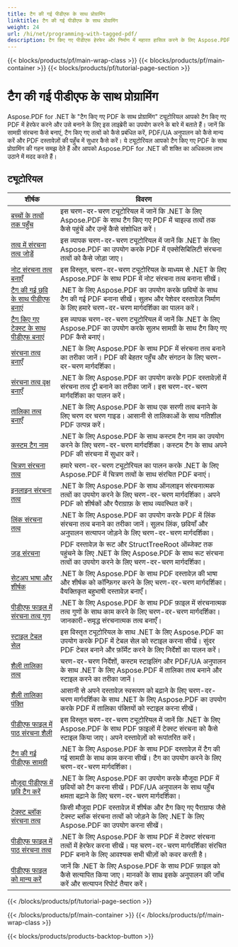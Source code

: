 ```yaml
---
title: टैग की गई पीडीएफ के साथ प्रोग्रामिंग
linktitle: टैग की गई पीडीएफ के साथ प्रोग्रामिंग
weight: 24
url: /hi/net/programming-with-tagged-pdf/
description: टैग किए गए पीडीएफ हेरफेर और निर्माण में महारत हासिल करने के लिए Aspose.PDF for .NET के प्रोग्रामिंग विद टैग्ड पीडीएफ ट्यूटोरियल देखें।
---
```


{{< blocks/products/pf/main-wrap-class >}}
{{< blocks/products/pf/main-container >}}
{{< blocks/products/pf/tutorial-page-section >}}

# टैग की गई पीडीएफ के साथ प्रोग्रामिंग


Aspose.PDF for .NET के "टैग किए गए PDF के साथ प्रोग्रामिंग" ट्यूटोरियल आपको टैग किए गए PDF में हेरफेर करने और उसे बनाने के लिए इस लाइब्रेरी का उपयोग करने के बारे में बताते हैं। जानें कि सामग्री संरचना कैसे बनाएं, टैग किए गए तत्वों को कैसे प्रबंधित करें, PDF/UA अनुपालन को कैसे मान्य करें और PDF दस्तावेज़ों की पहुँच में सुधार कैसे करें। ये ट्यूटोरियल आपको टैग किए गए PDF के साथ प्रोग्रामिंग की गहन समझ देते हैं और आपको Aspose.PDF for .NET की शक्ति का अधिकतम लाभ उठाने में मदद करते हैं।

## ट्यूटोरियल
| शीर्षक | विवरण |
| --- | --- | 
| [बच्चों के तत्वों तक पहुँच](./access-children-elements/) | इस चरण-दर-चरण ट्यूटोरियल में जानें कि .NET के लिए Aspose.PDF के साथ टैग किए गए PDF में चाइल्ड तत्वों तक कैसे पहुंचें और उन्हें कैसे संशोधित करें। |  
| [तत्व में संरचना तत्व जोड़ें](./add-structure-element-into-element/) | इस व्यापक चरण-दर-चरण ट्यूटोरियल में जानें कि .NET के लिए Aspose.PDF का उपयोग करके PDF में एक्सेसिबिलिटी संरचना तत्वों को कैसे जोड़ा जाए। |  
| [नोट संरचना तत्व बनाएँ](./create-note-structure-element/) | इस विस्तृत, चरण-दर-चरण ट्यूटोरियल के माध्यम से .NET के लिए Aspose.PDF के साथ PDF में नोट संरचना तत्व बनाना सीखें। |  
| [टैग की गई छवि के साथ पीडीएफ बनाएं](./create-pdf-with-tagged-image/) | .NET के लिए Aspose.PDF का उपयोग करके छवियों के साथ टैग की गई PDF बनाना सीखें। सुलभ और पेशेवर दस्तावेज़ निर्माण के लिए हमारे चरण-दर-चरण मार्गदर्शिका का पालन करें। |  
| [टैग किए गए टेक्स्ट के साथ पीडीएफ बनाएं](./create-pdf-with-tagged-text/) | इस व्यापक चरण-दर-चरण ट्यूटोरियल में जानें कि .NET के लिए Aspose.PDF का उपयोग करके सुलभ सामग्री के साथ टैग किए गए PDF कैसे बनाएं। |  
| [संरचना तत्व बनाएँ](./create-structure-elements/) | .NET के लिए Aspose.PDF के साथ PDF में संरचना तत्व बनाने का तरीका जानें। PDF की बेहतर पहुँच और संगठन के लिए चरण-दर-चरण मार्गदर्शिका। |  
| [संरचना तत्व वृक्ष बनाएँ](./create-structure-elements-tree/) | .NET के लिए Aspose.PDF का उपयोग करके PDF दस्तावेज़ों में संरचना तत्व ट्री बनाने का तरीका जानें। इस चरण-दर-चरण मार्गदर्शिका का पालन करें। |  
| [तालिका तत्व बनाएँ](./create-table-element/) | .NET के लिए Aspose.PDF के साथ एक सरणी तत्व बनाने के लिए चरण दर चरण गाइड। आसानी से तालिकाओं के साथ गतिशील PDF उत्पन्न करें। |  
| [कस्टम टैग नाम](./custom-tag-name/) | .NET के लिए Aspose.PDF के साथ कस्टम टैग नाम का उपयोग करने के लिए चरण-दर-चरण मार्गदर्शिका। कस्टम टैग के साथ अपने PDF की संरचना में सुधार करें। |  
| [चित्रण संरचना तत्व](./illustration-structure-elements/) | हमारे चरण-दर-चरण ट्यूटोरियल का पालन करके .NET के लिए Aspose.PDF में चित्रण तत्वों के साथ संरचित PDF बनाएं। |  
| [इनलाइन संरचना तत्व](./inline-structure-elements/) | .NET के लिए Aspose.PDF के साथ ऑनलाइन संरचनात्मक तत्वों का उपयोग करने के लिए चरण-दर-चरण मार्गदर्शिका। अपने PDF को शीर्षकों और पैराग्राफ़ के साथ व्यवस्थित करें। |  
| [लिंक संरचना तत्व](./link-structure-elements/) | .NET के लिए Aspose.PDF का उपयोग करके PDF में लिंक संरचना तत्व बनाने का तरीका जानें। सुलभ लिंक, छवियाँ और अनुपालन सत्यापन जोड़ने के लिए चरण-दर-चरण मार्गदर्शिका। |  
| [जड़ संरचना](./root-structure/) | PDF दस्तावेज़ के रूट और StructTreeRoot ऑब्जेक्ट तक पहुंचने के लिए .NET के लिए Aspose.PDF के साथ रूट संरचना तत्वों का उपयोग करने के लिए चरण-दर-चरण मार्गदर्शिका। |  
| [सेटअप भाषा और शीर्षक](./setup-language-and-title/) | .NET के लिए Aspose.PDF के साथ PDF दस्तावेज़ की भाषा और शीर्षक को कॉन्फ़िगर करने के लिए चरण-दर-चरण मार्गदर्शिका। वैयक्तिकृत बहुभाषी दस्तावेज़ बनाएँ। |  
| [पीडीएफ फाइल में संरचना तत्व गुण](./structure-elements-properties/) | .NET के लिए Aspose.PDF के साथ PDF फ़ाइल में संरचनात्मक तत्व गुणों के साथ काम करने के लिए चरण-दर-चरण मार्गदर्शिका। जानकारी-समृद्ध संरचनात्मक तत्व बनाएँ। |  
| [स्टाइल टेबल सेल](./style-table-cell/) | इस विस्तृत ट्यूटोरियल के साथ .NET के लिए Aspose.PDF का उपयोग करके PDF में टेबल सेल को स्टाइल करना सीखें। सुंदर PDF टेबल बनाने और फ़ॉर्मेट करने के लिए निर्देशों का पालन करें। |  
| [शैली तालिका तत्व](./style-table-element/) | चरण-दर-चरण निर्देशों, कस्टम स्टाइलिंग और PDF/UA अनुपालन के साथ .NET के लिए Aspose.PDF में तालिका तत्व बनाने और स्टाइल करने का तरीका जानें। |  
| [शैली तालिका पंक्ति](./style-table-row/) | आसानी से अपने दस्तावेज़ स्वरूपण को बढ़ाने के लिए चरण-दर-चरण मार्गदर्शिका के साथ .NET के लिए Aspose.PDF का उपयोग करके PDF में तालिका पंक्तियों को स्टाइल करना सीखें। |  
| [पीडीएफ फाइल में पाठ संरचना शैली](./style-text-structure/) | इस विस्तृत चरण-दर-चरण ट्यूटोरियल में जानें कि .NET के लिए Aspose.PDF के साथ PDF फ़ाइलों में टेक्स्ट संरचना को कैसे स्टाइल किया जाए। अपने दस्तावेज़ों को रूपांतरित करें। |  
| [टैग की गई पीडीएफ सामग्री](./tagged-pdf-content/) | .NET के लिए Aspose.PDF के साथ PDF दस्तावेज़ में टैग की गई सामग्री के साथ काम करना सीखें। टैग का उपयोग करने के लिए चरण-दर-चरण मार्गदर्शिका। |  
| [मौजूदा पीडीएफ में छवि टैग करें](./tag-image-in-existing-pdf/) | .NET के लिए Aspose.PDF का उपयोग करके मौजूदा PDF में छवियों को टैग करना सीखें। PDF/UA अनुपालन के साथ पहुँच क्षमता बढ़ाने के लिए चरण-दर-चरण मार्गदर्शिका। |  
| [टेक्स्ट ब्लॉक संरचना तत्व](./text-block-structure-elements/) | किसी मौजूदा PDF दस्तावेज़ में शीर्षक और टैग किए गए पैराग्राफ जैसे टेक्स्ट ब्लॉक संरचना तत्वों को जोड़ने के लिए .NET के लिए Aspose.PDF का उपयोग करना सीखें। |  
| [पीडीएफ फाइल में पाठ संरचना तत्व](./text-structure-elements/) | .NET के लिए Aspose.PDF के साथ PDF में टेक्स्ट संरचना तत्वों में हेरफेर करना सीखें। यह चरण-दर-चरण मार्गदर्शिका संरचित PDF बनाने के लिए आवश्यक सभी चीज़ों को कवर करती है। |  
| [पीडीएफ फाइल को मान्य करें](./validate-pdf/) | जानें कि .NET के लिए Aspose.PDF के साथ PDF फ़ाइल को कैसे सत्यापित किया जाए। मानकों के साथ इसके अनुपालन की जाँच करें और सत्यापन रिपोर्ट तैयार करें। |  
{{< /blocks/products/pf/tutorial-page-section >}}

{{< /blocks/products/pf/main-container >}}
{{< /blocks/products/pf/main-wrap-class >}}

{{< blocks/products/products-backtop-button >}}
